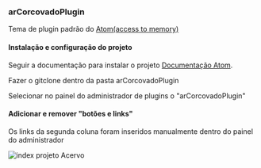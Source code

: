 ### arCorcovadoPlugin
Tema de plugin padrão do [Atom(access to memory)](https://www.accesstomemory.org/)

#### Instalação e configuração do projeto
Seguir a documentação para instalar o projeto [Documentação Atom](https://www.accesstomemory.org/pt-br/docs).

Fazer o gitclone dentro da pasta arCorcovadoPlugin

Selecionar no painel do administrador de plugins o "arCorcovadoPlugin"

#### Adicionar e remover "botões e links" 
Os links da segunda coluna foram inseridos manualmente dentro do painel do administrador

![index projeto Acervo](https://i.imgur.com/jOUFUoZ.jpg)

